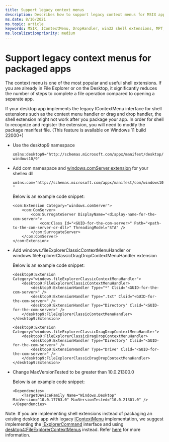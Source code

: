 ```yaml
---
title: Support legacy context menus
description: Describes how to support legacy context menus for MSIX apps.
ms.date: 8/16/2021
ms.topic: article
keywords: MSIX, IContextMenu, DropHandler, win32 shell extensions, MPT, MSIX Packaging Tool
ms.localizationpriority: medium
---
```


# Support legacy context menus for packaged apps

The context menu is one of the most popular and useful shell extensions. If you are already in File Explorer or on the Desktop, it significantly reduces the number of steps to complete a file operation compared to opening a separate app.

If your desktop app implements the legacy IContextMenu interface for shell extensions such as the context menu handler or drag and drop handler, the shell extension might not work after you package your app. In order for shell to recognize and register the extension, you will need to modify the package manifest file.
(This feature is available on Windows 11 build 22000+)

- Use the desktop9 namespace

    `xmlns:desktop9="http://schemas.microsoft.com/appx/manifest/desktop/windows10/9"`

- Add com namespace and [windows.comServer extension](https://docs.microsoft.com/uwp/schemas/appxpackage/uapmanifestschema/element-com-surrogateserver) for your shellex dll
    
    `xmlns:com="http://schemas.microsoft.com/appx/manifest/com/windows10"`

    Below is an example code snippet:
    ```
    <com:Extension Category="windows.comServer">
        <com:ComServer>
            <com:SurrogateServer DisplayName="<display-name-for-the-com-server>">
                <com:Class Id="<GUID-for-the-com-server>" Path="<path-to-the-com-server-or-dll>" ThreadingModel="STA" />
            </com:SurrogateServer>
        </com:ComServer>
    </com:Extension>
    ```

- Add windows.fileExplorerClassicContextMenuHandler or windows.fileExplorerClassicDragDropContextMenuHandler extension

    Below is an example code snippet:
    ```
    <desktop9:Extension Category="windows.fileExplorerClassicContextMenuHandler">
        <desktop9:FileExplorerClassicContextMenuHandler>
            <desktop9:ExtensionHandler Type="*" Clsid="<GUID-for-the-com-server>" />
            <desktop9:ExtensionHandler Type=".txt" Clsid="<GUID-for-the-com-server>" />
            <desktop9:ExtensionHandler Type="Directory" Clsid="<GUID-for-the-com-server>" />
        </desktop9:FileExplorerClassicContextMenuHandler>
    </desktop9:Extension>
    
    <desktop9:Extension Category="windows.fileExplorerClassicDragDropContextMenuHandler">
        <desktop9:FileExplorerClassicDragDropContextMenuHandler>
            <desktop9:ExtensionHandler Type="Directory" Clsid="<GUID-for-the-com-server>" />
            <desktop9:ExtensionHandler Type="Drive" Clsid="<GUID-for-the-com-server>" />
        </desktop9:FileExplorerClassicDragDropContextMenuHandler>
    </desktop9:Extension>
    ```

- Change MaxVersionTested to be greater than 10.0.21300.0
  
    Below is an example code snippet:
    ```
    <Dependencies>
        <TargetDeviceFamily Name="Windows.Desktop" MinVersion="10.0.17763.0" MaxVersionTested="10.0.21301.0" />
    </Dependencies>
    ```


Note: If you are implementing shell extensions instead of packaging an existing desktop app with legacy [IContextMenu](https://docs.microsoft.com/windows/win32/api/shobjidl_core/nn-shobjidl_core-icontextmenu) implementation, we suggest implementing the [IExplorerCommand](https://docs.microsoft.com/windows/desktop/api/shobjidl_core/nn-shobjidl_core-iexplorercommand) interface and using [desktop4:FileExplorerContextMenus](https://docs.microsoft.com/uwp/schemas/appxpackage/uapmanifestschema/element-desktop4-fileexplorercontextmenus) instead. Refer [here](https://docs.microsoft.com/de-de/windows/win32/shell/shortcut-choose-method) for more information. 
